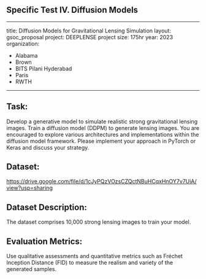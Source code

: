 ## Specific Test IV. Diffusion Models 

---
title: Diffusion Models for Gravitational Lensing Simulation
layout: gsoc_proposal
project: DEEPLENSE
project size: 175hr
year: 2023
organization:
  - Alabama
  - Brown
  - BITS Pilani Hyderabad
  - Paris
  - RWTH
---

## Task: 
Develop a generative model to simulate realistic strong gravitational lensing images. Train a diffusion model (DDPM) to generate lensing images. You are encouraged to explore various architectures and implementations within the diffusion model framework. Please implement your approach in PyTorch or Keras and discuss your strategy.

## Dataset: 
https://drive.google.com/file/d/1cJyPQzVOzsCZQctNBuHCqxHnOY7v7UiA/view?usp=sharing

## Dataset Description: 
The dataset comprises 10,000 strong lensing images to train your model.

## Evaluation Metrics: 
Use qualitative assessments and quantitative metrics such as Fréchet Inception Distance (FID) to measure the realism and variety of the generated samples.
